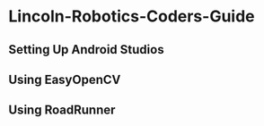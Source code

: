 # Lincoln-Robotics-Coders-Guide

## Setting Up Android Studios
## Using EasyOpenCV
## Using RoadRunner

